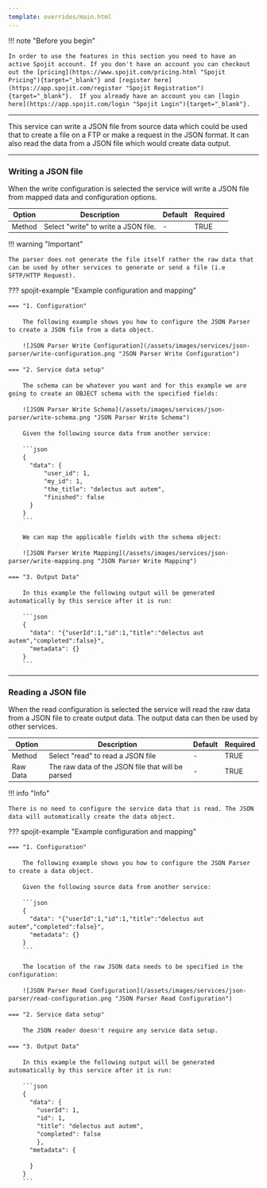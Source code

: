 ```yaml
---
template: overrides/main.html
---
```

!!! note "Before you begin" 

    In order to use the features in this section you need to have an active Spojit account. If you don't have an account you can checkout out the [pricing](https://www.spojit.com/pricing.html "Spojit Pricing"){target="_blank"} and [register here](https://app.spojit.com/register "Spojit Registration"){target="_blank"}.  If you already have an account you can [login here](https://app.spojit.com/login "Spojit Login"){target="_blank"}.
___
   
This service can write a JSON file from source data which could be used that to create a file on a FTP or make a request in the JSON format. It can also read the data from a JSON file which would create data output.
___
### Writing a JSON file

When the write configuration is selected the service will write a JSON file from mapped data and configuration options.

| Option | Description | Default | Required |
| ----------- | ----------- | ----------- | ----------- |
| Method | Select "write" to write a JSON file. | - | TRUE |

!!! warning "Important"

    The parser does not generate the file itself rather the raw data that can be used by other services to generate or send a file (i.e SFTP/HTTP Request).

??? spojit-example "Example configuration and mapping"

    === "1. Configuration"

        The following example shows you how to configure the JSON Parser to create a JSON file from a data object.  

        ![JSON Parser Write Configuration](/assets/images/services/json-parser/write-configuration.png "JSON Parser Write Configuration")

    === "2. Service data setup"

        The schema can be whatever you want and for this example we are going to create an OBJECT schema with the specified fields:

        ![JSON Parser Write Schema](/assets/images/services/json-parser/write-schema.png "JSON Parser Write Schema")

        Given the following source data from another service:

        ```json
        {
          "data": {
              "user_id": 1,
              "my_id": 1,
              "the_title": "delectus aut autem",
              "finished": false
          }
        }
        ```

        We can map the applicable fields with the schema object:
     
        ![JSON Parser Write Mapping](/assets/images/services/json-parser/write-mapping.png "JSON Parser Write Mapping")
    
    === "3. Output Data"

        In this example the following output will be generated automatically by this service after it is run:

        ```json
        {
          "data": "{"userId":1,"id":1,"title":"delectus aut autem","completed":false}",
          "metadata": {}
        }
        ```

___
### Reading a JSON file

  When the read configuration is selected the service will read the raw data from a JSON file to create output data.  The output data can then be used by other services.

  | Option | Description | Default | Required |
| ----------- | ----------- | ----------- | ----------- |
| Method | Select "read" to read a JSON file | - | TRUE |
| Raw Data | The raw data of the JSON file that will be parsed | - | TRUE |

!!! info "Info"

    There is no need to configure the service data that is read. The JSON data will automatically create the data object.

??? spojit-example "Example configuration and mapping"

    === "1. Configuration"

        The following example shows you how to configure the JSON Parser to create a data object. 
        
        Given the following source data from another service:

        ```json
        {
          "data": "{"userId":1,"id":1,"title":"delectus aut autem","completed":false}",
          "metadata": {}
        }
        ```
        
        The location of the raw JSON data needs to be specified in the configuration:

        ![JSON Parser Read Configuration](/assets/images/services/json-parser/read-configuration.png "JSON Parser Read Configuration")

    === "2. Service data setup"

        The JSON reader doesn't require any service data setup.
    
    === "3. Output Data"

        In this example the following output will be generated automatically by this service after it is run:

        ```json
        {
          "data": {
            "userId": 1,
            "id": 1,
            "title": "delectus aut autem",
            "completed": false
            },
          "metadata": {
            
          }
        }
        ```